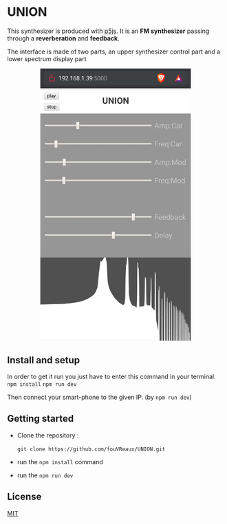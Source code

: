 # UNION

This synthesizer is produced with [p5js](https://p5js.org/).
It is an **FM synthesizer** passing through a **reverberation** and **feedback**.

The interface is made of two parts, an upper synthesizer control part and a lower spectrum display part

<center><img src="./AppImage.jpeg" width="350"></center>

## Install and setup

In order to get it run you just have to enter this command in your terminal.
`npm install`
`npm run dev`

Then connect your smart-phone to the given IP. (by `npm run dev`)

## Getting started

- Clone the repository :

  `git clone https://github.com/fouVReaux/UNION.git `

- run the `npm install` command
- run the `npm run dev`

## License

[MIT](LICENSE)
